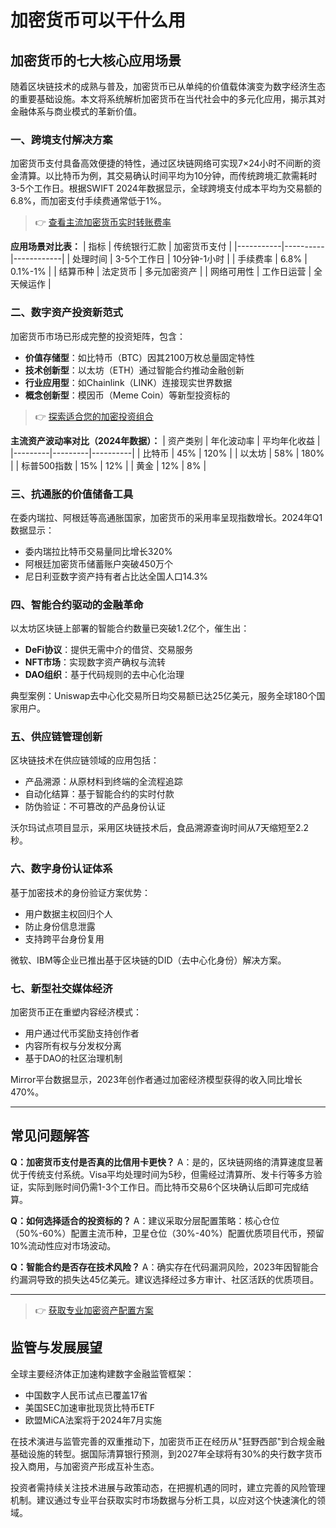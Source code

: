 # 加密货币可以干什么用

## 加密货币的七大核心应用场景

随着区块链技术的成熟与普及，加密货币已从单纯的价值载体演变为数字经济生态的重要基础设施。本文将系统解析加密货币在当代社会中的多元化应用，揭示其对金融体系与商业模式的革新价值。

### 一、跨境支付解决方案
加密货币支付具备高效便捷的特性，通过区块链网络可实现7×24小时不间断的资金清算。以比特币为例，其交易确认时间平均为10分钟，而传统跨境汇款需耗时3-5个工作日。根据SWIFT 2024年数据显示，全球跨境支付成本平均为交易额的6.8%，而加密支付手续费通常低于1%。

> 👉 [查看主流加密货币实时转账费率](https://bit.ly/okx_welcome)

**应用场景对比表：**
| 指标        | 传统银行汇款 | 加密货币支付 |
|-----------|----------|------------|
| 处理时间     | 3-5个工作日 | 10分钟-1小时 |
| 手续费率     | 6.8%     | 0.1%-1%    |
| 结算币种     | 法定货币    | 多元加密资产  |
| 网络可用性   | 工作日运营  | 全天候运作    |

### 二、数字资产投资新范式
加密货币市场已形成完整的投资矩阵，包含：
- **价值存储型**：如比特币（BTC）因其2100万枚总量固定特性
- **技术创新型**：以太坊（ETH）通过智能合约推动金融创新
- **行业应用型**：如Chainlink（LINK）连接现实世界数据
- **概念创新型**：模因币（Meme Coin）等新型投资标的

> 👉 [探索适合您的加密投资组合](https://bit.ly/okx_welcome)

**主流资产波动率对比（2024年数据）：**
| 资产类别   | 年化波动率 | 平均年化收益 |
|---------|---------|----------|
| 比特币    | 45%     | 120%     |
| 以太坊    | 58%     | 180%     |
| 标普500指数 | 15%     | 12%      |
| 黄金      | 12%     | 8%       |

### 三、抗通胀的价值储备工具
在委内瑞拉、阿根廷等高通胀国家，加密货币的采用率呈现指数增长。2024年Q1数据显示：
- 委内瑞拉比特币交易量同比增长320%
- 阿根廷加密货币储蓄账户突破450万个
- 尼日利亚数字资产持有者占比达全国人口14.3%

### 四、智能合约驱动的金融革命
以太坊区块链上部署的智能合约数量已突破1.2亿个，催生出：
- **DeFi协议**：提供无需中介的借贷、交易服务
- **NFT市场**：实现数字资产确权与流转
- **DAO组织**：基于代码规则的去中心化治理

典型案例：Uniswap去中心化交易所日均交易额已达25亿美元，服务全球180个国家用户。

### 五、供应链管理创新
区块链技术在供应链领域的应用包括：
- 产品溯源：从原材料到终端的全流程追踪
- 自动化结算：基于智能合约的实时付款
- 防伪验证：不可篡改的产品身份认证

沃尔玛试点项目显示，采用区块链技术后，食品溯源查询时间从7天缩短至2.2秒。

### 六、数字身份认证体系
基于加密技术的身份验证方案优势：
- 用户数据主权回归个人
- 防止身份信息泄露
- 支持跨平台身份复用

微软、IBM等企业已推出基于区块链的DID（去中心化身份）解决方案。

### 七、新型社交媒体经济
加密货币正在重塑内容经济模式：
- 用户通过代币奖励支持创作者
- 内容所有权与分发权分离
- 基于DAO的社区治理机制

Mirror平台数据显示，2023年创作者通过加密经济模型获得的收入同比增长470%。

---

## 常见问题解答

**Q：加密货币支付是否真的比信用卡更快？**
A：是的，区块链网络的清算速度显著优于传统支付系统。Visa平均处理时间为5秒，但需经过清算所、发卡行等多方验证，实际到账时间仍需1-3个工作日。而比特币交易6个区块确认后即可完成结算。

**Q：如何选择适合的投资标的？**
A：建议采取分层配置策略：核心仓位（50%-60%）配置主流币种，卫星仓位（30%-40%）配置优质项目代币，预留10%流动性应对市场波动。

**Q：智能合约是否存在技术风险？**
A：确实存在代码漏洞风险，2023年因智能合约漏洞导致的损失达45亿美元。建议选择经过多方审计、社区活跃的优质项目。

---

> 👉 [获取专业加密资产配置方案](https://bit.ly/okx_welcome)

## 监管与发展展望
全球主要经济体正加速构建数字金融监管框架：
- 中国数字人民币试点已覆盖17省
- 美国SEC加速审批现货比特币ETF
- 欧盟MiCA法案将于2024年7月实施

在技术演进与监管完善的双重推动下，加密货币正在经历从"狂野西部"到合规金融基础设施的转型。据国际清算银行预测，到2027年全球将有30%的央行数字货币投入商用，与加密资产形成互补生态。

投资者需持续关注技术进展与政策动态，在把握机遇的同时，建立完善的风险管理机制。建议通过专业平台获取实时市场数据与分析工具，以应对这个快速演化的领域。